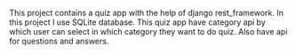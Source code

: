 This project contains a quiz app with the help of django rest_framework. 
In this project I use SQLite database. 
This quiz app have category api by which user can select in which category they want to do quiz.
Also have api for questions and answers.
